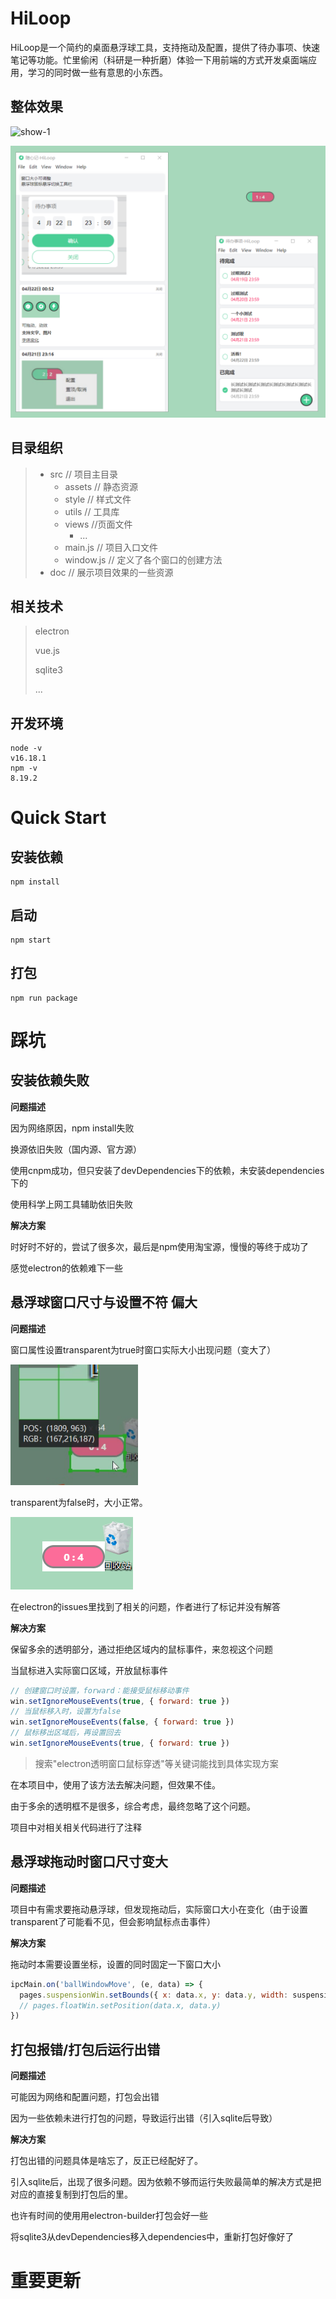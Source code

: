 # HiLoop

HiLoop是一个简约的桌面悬浮球工具，支持拖动及配置，提供了待办事项、快速笔记等功能。忙里偷闲（科研是一种折磨）体验一下用前端的方式开发桌面端应用，学习的同时做一些有意思的小东西。

## 整体效果

![show-1](https://gitee.com/baday19/hi-loop/blob/main/doc/show-1.gif)

![show-0](\doc\show-0.jpg)

## 目录组织

> + src // 项目主目录
>   + assets // 静态资源
>   + style // 样式文件
>   + utils // 工具库
>   + views //页面文件
>     + ...
>   + main.js // 项目入口文件
>   + window.js // 定义了各个窗口的创建方法
>  + doc // 展示项目效果的一些资源

## 相关技术

> electron
>
> vue.js
>
> sqlite3
>
> ...

## 开发环境

```shell
node -v
v16.18.1
npm -v
8.19.2
```

# Quick Start

## 安装依赖

```shell
npm install
```

## 启动

```shell
npm start
```

## 打包

```shell
npm run package
```

# 踩坑

## 安装依赖失败

**问题描述**

因为网络原因，npm install失败

换源依旧失败（国内源、官方源）

使用cnpm成功，但只安装了devDependencies下的依赖，未安装dependencies下的

使用科学上网工具辅助依旧失败

**解决方案**

时好时不好的，尝试了很多次，最后是npm使用淘宝源，慢慢的等终于成功了

感觉electron的依赖难下一些

## 悬浮球窗口尺寸与设置不符 偏大

**问题描述**

窗口属性设置transparent为true时窗口实际大小出现问题（变大了）

![bug-1](.\doc\bug-1.jpg)

transparent为false时，大小正常。

![bug-0](.\doc\bug-0.jpg)

在electron的issues里找到了相关的问题，作者进行了标记并没有解答

**解决方案**

保留多余的透明部分，通过拒绝区域内的鼠标事件，来忽视这个问题

当鼠标进入实际窗口区域，开放鼠标事件

```javascript
// 创建窗口时设置，forward：能接受鼠标移动事件
win.setIgnoreMouseEvents(true, { forward: true })
// 当鼠标移入时，设置为false
win.setIgnoreMouseEvents(false, { forward: true })
// 鼠标移出区域后，再设置回去
win.setIgnoreMouseEvents(true, { forward: true })
```

> 搜索"electron透明窗口鼠标穿透"等关键词能找到具体实现方案

在本项目中，使用了该方法去解决问题，但效果不佳。

由于多余的透明框不是很多，综合考虑，最终忽略了这个问题。

项目中对相关相关代码进行了注释

## 悬浮球拖动时窗口尺寸变大

**问题描述**

项目中有需求要拖动悬浮球，但发现拖动后，实际窗口大小在变化（由于设置transparent了可能看不见，但会影响鼠标点击事件）

**解决方案**

拖动时本需要设置坐标，设置的同时固定一下窗口大小

```javascript
ipcMain.on('ballWindowMove', (e, data) => {
  pages.suspensionWin.setBounds({ x: data.x, y: data.y, width: suspensionConfig.width, height: suspensionConfig.height })
  // pages.floatWin.setPosition(data.x, data.y)
})
```

## 打包报错/打包后运行出错

**问题描述**

可能因为网络和配置问题，打包会出错

因为一些依赖未进行打包的问题，导致运行出错（引入sqlite后导致）

**解决方案**

打包出错的问题具体是啥忘了，反正已经配好了。

引入sqlite后，出现了很多问题。因为依赖不够而运行失败最简单的解决方式是把对应的直接复制到打包后的里。

也许有时间的使用用electron-builder打包会好一些

将sqlite3从devDependencies移入dependencies中，重新打包好像好了

# 重要更新
